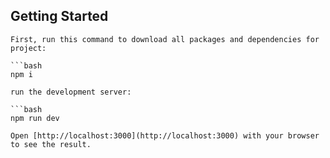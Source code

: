 ## Getting Started
```
First, run this command to download all packages and dependencies for project:

```bash
npm i

run the development server:

```bash
npm run dev

Open [http://localhost:3000](http://localhost:3000) with your browser to see the result.
